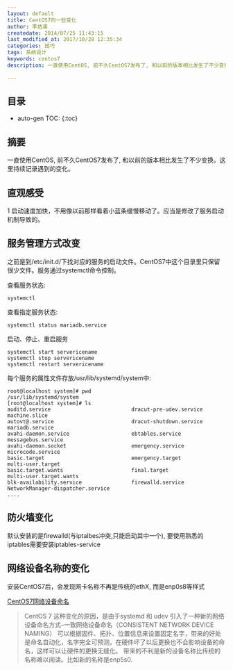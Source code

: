 ```yaml
---
layout: default
title: CentOS7的一些变化
author: 李佶澳
createdate: 2014/07/25 11:43:15
last_modified_at: 2017/10/28 12:35:34
categories: 技巧
tags: 系统设计
keywords: centos7
description: 一直使用CentOS, 前不久CentOS7发布了, 和以前的版本相比发生了不少变换。

---
```


## 目录
* auto-gen TOC:
{:toc}

## 摘要

一直使用CentOS, 前不久CentOS7发布了, 和以前的版本相比发生了不少变换。这里持续记录遇到的变化。

## 直观感受

1 启动速度加快，不用像以前那样看着小蓝条缓慢移动了。应当是修改了服务启动机制导致的。

## 服务管理方式改变

之前是到/etc/init.d/下找对应的服务的启动文件。CentOS7中这个目录里只保留很少文件。服务通过systemctl命令控制。

查看服务状态:

	systemctl

查看指定服务状态:

	systemctl status mariadb.service

启动、停止、重启服务

	systemctl start servericename
	systemctl stop servericename
	systemctl restart servericename

每个服务的属性文件存放/usr/lib/systemd/system中:

	root@localhost system]# pwd
	/usr/lib/systemd/system
	[root@localhost system]# ls
	auditd.service                          dracut-pre-udev.service            machine.slice                       
	autovt@.service                         dracut-shutdown.service            mariadb.service                     
	avahi-daemon.service                    ebtables.service                   messagebus.service                  
	avahi-daemon.socket                     emergency.service                  microcode.service                   
	basic.target                            emergency.target                   multi-user.target                   
	basic.target.wants                      final.target                       multi-user.target.wants             
	blk-availability.service                firewalld.service                  NetworkManager-dispatcher.service   
	....

## 防火墙变化

默认安装的是firewalld(与iptalbes冲突,只能启动其中一个), 要使用熟悉的iptables需要安装iptables-service

## 网络设备名称的变化

安装CentOS7后，会发现网卡名称不再是传统的ethX, 而是enp0s8等样式

[CentOS7网络设备命名](http://www.pubyun.com/blog/deveops/centos-7%E4%B8%8B%E7%BD%91%E7%BB%9C%E8%AE%BE%E5%A4%87%E5%91%BD%E5%90%8D/)

>CentOS 7 这种变化的原因，是由于systemd 和 udev 引入了一种新的网络设备命名方式–一致网络设备命名（CONSISTENT NETWORK DEVICE NAMING）
>可以根据固件、拓扑、位置信息来设置固定名字，带来的好处是命名自动化，名字完全可预测，在硬件坏了以后更换也不会影响设备的命名，这样可以让硬件的更换无缝化。
>带来的不利是新的设备名称比传统的名称难以阅读。比如新的名称是enp5s0.

